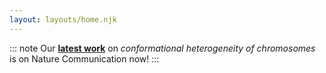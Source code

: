 ```yaml
---
layout: layouts/home.njk
---
```


::: note
Our [**latest work**](https://www.nature.com/articles/s41467-019-11897-0) on _conformational heterogeneity of chromosomes_ is on Nature Communication now!
:::

